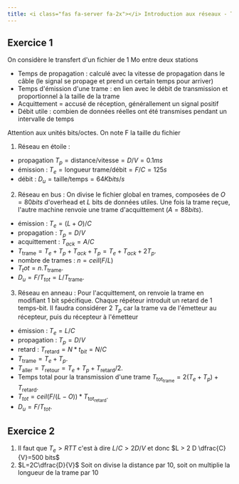 ```yaml
---
title: <i class="fas fa-server fa-2x"></i> Introduction aux réseaux - TD1 
---
```


## Exercice 1

On considère le transfert d'un fichier de 1 Mo entre deux stations

* Temps de propagation : calculé avec la vitesse de propagation dans le câble
  (le signal se propage et prend un certain temps pour arriver)
* Temps d'émission d'une trame : en lien avec le débit de transmission et
  proportionnel à la taille de la trame
* Acquittement = accusé de réception, générallement un signal positif
* Débit utile : combien de données réelles ont été transmises pendant un
  intervalle de temps

Attention aux unités bits/octes. On note F la taille du fichier

1. Réseau en étoile :

* propagation $T_p = \text{distance}/\text{vitesse} = D/V = 0.1ms$
* émission : $T_e = \text{longueur trame}/\text{débit} = F/C = 125 s$
* débit : $D_u = \text{taille}/\text{temps}=64 Kbits/s$

2. Réseau en bus : On divise le fichier global en trames, composées de $O=80
   bits$ d'overhead et $L$ bits de données utiles. Une fois la trame reçue,
   l'autre machine renvoie une trame d'acquittement $(A=88 bits)$.

* émission : $T_e = (L+O)/C$
* propagation : $T_p = D/V$
* acquittement : $T_{ack}=A/C$
* $T_{\text{trame}}=T_e + T_p + T_{ack} + T_p = T_e + T_{ack} + 2T_p$.
* nombre de trames : $n=ceil(F/L)$
* $T_tot = n.T_{\text{trame}}$.
* $D_u = F/T_{tot} = L/T_{\text{trame}}$.

3. Réseau en anneau : Pour l'acquittement, on renvoie la trame en modifiant 1
   bit spécifique. Chaque répéteur introduit un retard de 1 temps-bit. Il faudra
   considérer 2 $T_p$ car la trame va de l'émetteur au récepteur, puis du
   récepteur à l'émetteur

* émission : $T_e = L/C$
* propagation : $T_p = D/V$
* retard : $T_{\text{retard}} = N * t_{bit} = N/C$
* $T_{\text{trame}} = T_e + T_p$.
* $T_{\text{aller}}=T_{\text{retour}}= T_e + T_p + T_{\text{retard}}/2$.
* Temps total pour la transmission d'une trame
  $T_{\text{tot}_\text{trame}}=2(T_e +T_p)+T_{\text{retard}}$.
* $T_{tot}=ceil(F/(L-O))*T_{\text{tot}_\text{retard}}$.
* $D_u = F/T_{tot}$.

## Exercice 2

1. Il faut que $T_e > RTT$ c'est à dire $L/C > 2D/V$ et donc $L > 2 D
   \dfrac{C}{V}=500 bits$
2. $L=2C\dfrac{D}{V}$ Soit on divise la distance par 10, soit on multiplie la
   longueur de la trame par 10
